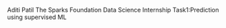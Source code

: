 Aditi Patil
The Sparks Foundation Data Science Internship
        Task1:Prediction using supervised ML
